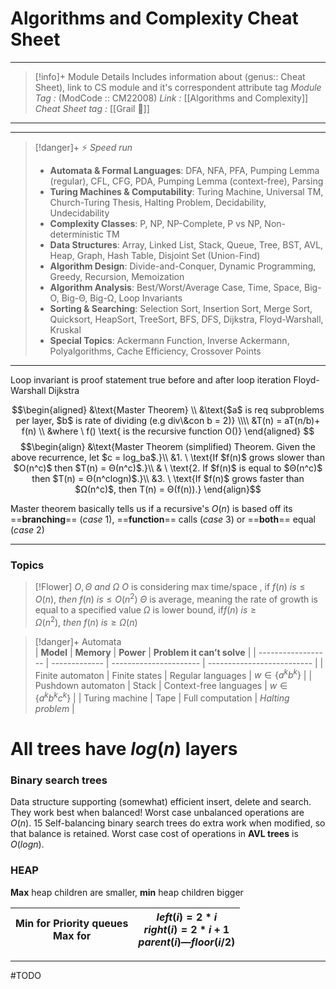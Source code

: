 # Algorithms and Complexity Cheat Sheet
---
> [!info]+ Module Details
> Includes information about (genus:: Cheat Sheet), link to CS module and it's correspondent attribute tag 
> *Module Tag :* (ModCode :: CM22008) 
> *Link :* [[Algorithms and Complexity]]
> *Cheat Sheet tag :* [[Grail 🩷]]

---

---
> [!danger]+ ⚡ *Speed run*
> - **Automata & Formal Languages**: DFA, NFA, PFA, Pumping Lemma (regular), CFL, CFG, PDA, Pumping Lemma (context-free), Parsing  
> - **Turing Machines & Computability**: Turing Machine, Universal TM, Church-Turing Thesis, Halting Problem, Decidability, Undecidability  
> - **Complexity Classes**: P, NP, NP-Complete, P vs NP, Non-deterministic TM  
> - **Data Structures**: Array, Linked List, Stack, Queue, Tree, BST, AVL, Heap, Graph, Hash Table, Disjoint Set (Union-Find)  
> - **Algorithm Design**: Divide-and-Conquer, Dynamic Programming, Greedy, Recursion, Memoization  
> - **Algorithm Analysis**: Best/Worst/Average Case, Time, Space, Big-O, Big-Θ, Big-Ω, Loop Invariants  
> - **Sorting & Searching**: Selection Sort, Insertion Sort, Merge Sort, Quicksort, HeapSort, TreeSort, BFS, DFS, Dijkstra, Floyd-Warshall, Kruskal  
> - **Special Topics**: Ackermann Function, Inverse Ackermann, Polyalgorithms, Cache Efficiency, Crossover Points
> 

---


Loop invariant is proof statement true before and after loop iteration
Floyd-Warshall
Dijkstra 


$$\begin{aligned}
&\text{Master Theorem} \\
&\text{$a$ is req subproblems per layer, $b$ is rate of dividing (e.g div\&con b = 2)}  \\\\
&T(n) = aT(n/b)+ f(n) \\
&where \ f() \text{ is the recursive function O()} 
\end{aligned}
$$
$$\begin{align}  
&\text{Master Theorem (simplified) Theorem. Given the above recurrence, let $c = log_ba$.}\\ &1. \ \text{If $f(n)$ grows slower than $O(n^c)$ then $T(n) = Θ(n^c)$.}\\ & \ \text{2. If $f(n)$ is equal to $Θ(n^c)$ then $T(n) = Θ(n^clogn)$.}\\ &3. \ \text{If $f(n)$ grows faster than $Ω(n^c)$, then T(n) = Θ(f(n)).}
\end{align}$$


Master theorem basically tells us if a recursive's $O(n)$ is based off its ==**branching**== $(case \ 1)$, ==**function**== calls $(case \ 3)$ or ==**both**== equal $(case \ 2)$

---
### Topics


> [!Flower] $O,\Theta \ and \ \Omega$
> $O$ is considering max time/space , if $f(n) \ is \le O(n), \ then \ f(n) \ is \le O(n^2)$
> $\Theta$ is average, meaning the rate of growth is equal to a specified value 
> $\Omega$ is lower bound, if$f(n) \ is \ge \Omega(n^2), \ then \ f(n) \ is \ge \Omega(n)$


>[!danger]+ Automata	
| **Model**          | **Memory**    | **Power**              | **Problem it can’t solve** |
| ------------------ | ------------- | ---------------------- | -------------------------- |
| Finite automaton   | Finite states | Regular languages      | $w \in \{ a^k b^k\}$       |
| Pushdown automaton | Stack         | Context-free languages | $w \in \{ a^k b^k c^k\}$   |
| Turing machine     | Tape          | Full computation       | $Halting$ $problem$        |

# All trees have $log(n)$ layers
### Binary search trees 
Data structure supporting (somewhat) efficient insert, delete and search. They work best when balanced! Worst case unbalanced operations are $O(n)$. 15 Self-balancing binary search trees do extra work when modified, so that balance is retained. Worst case cost of operations in **AVL trees** is $O(logn)$.
### HEAP 
**Max** heap children are smaller, **min** heap children bigger

| Min for Priority queues<br>Max for  | $left(i) = 2*i$<br>$right(i) = 2*i + 1$<br>$parent(i) — floor (i/2)$ |
| ----------------------------------- | -------------------------------------------------------------------- |



---
#TODO 